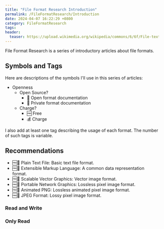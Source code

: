 ```yaml
---
title: "File Format Research Introduction"
permalink: /FileFormatResearch/Introduction
date: 2024-04-07 16:22:29 +0800
category: FileFormatResearch
tags: 
header:
  teaser: https://upload.wikimedia.org/wikipedia/commons/6/6f/File-text-dynamic-color.png
---
```


File Format Research is a series of introductory articles about file formats.

## Symbols and Tags

Here are descriptions of the symbols I'll use in this series of articles:

* Openness
  * Open Source?
    * 📖 Open format documentation
    * 📕 Private format documentation
  * Charge?
    * 🆓 Free
    * 💰 Charge

I also add at least one tag describing the usage of each format. The number of such tags is variable.

## Recommendations

* 🆓📖 Plain Text File: Basic text file format.
* 🆓📖 Extensible Markup Language: A common data representation format.
* 🆓📖 Scalable Vector Graphics: Vector image format.
* 🆓📖 Portable Network Graphics: Lossless pixel image format.
* 🆓📖 Animated PNG: Lossless animated pixel image format.
* 🆓📖 JPEG Format: Lossy pixel image format.

### Read and Write

### Only Read
